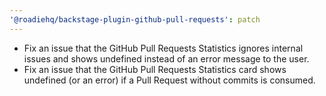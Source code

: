 ```yaml
---
'@roadiehq/backstage-plugin-github-pull-requests': patch
---
```


- Fix an issue that the GitHub Pull Requests Statistics ignores internal issues and shows undefined instead of an error message to the user.
- Fix an issue that the GitHub Pull Requests Statistics card shows undefined (or an error) if a Pull Request without commits is consumed.
